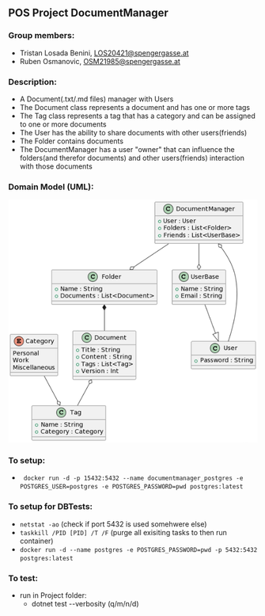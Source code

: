## POS Project DocumentManager
### Group members:
- Tristan Losada Benini, LOS20421@spengergasse.at
- Ruben Osmanovic, OSM21985@spengergasse.at

### Description:
- A Document(.txt/.md files) manager with Users
- The Document class represents a document and has one or more tags
- The Tag class represents a tag that has a category and can be assigned to one or more documents
- The User has the ability to share documents with other users(friends)
- The Folder contains documents
- The DocumentManager has a user "owner" that can influence the folders(and therefor documents) and other users(friends) interaction with those documents

### Domain Model (UML):


![](DomainModel.png)



### To setup:
- ``` docker run -d -p 15432:5432 --name documentmanager_postgres -e POSTGRES_USER=postgres -e POSTGRES_PASSWORD=pwd postgres:latest```


### To setup for DBTests:
- ```netstat -ao``` (check if port 5432 is used somehwere else)
- ```taskkill /PID [PID] /T /F``` (purge all exisiting tasks to then run container)
- ```docker run -d --name postgres -e POSTGRES_PASSWORD=pwd -p 5432:5432 postgres:latest```

### To test:
- run in Project folder:
  - dotnet test --verbosity (q/m/n/d)
